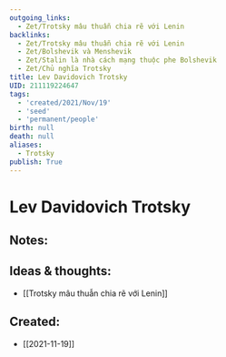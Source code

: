 ```yaml
---
outgoing_links:
  - Zet/Trotsky mâu thuẫn chia rẽ với Lenin
backlinks:
  - Zet/Trotsky mâu thuẫn chia rẽ với Lenin
  - Zet/Bolshevik và Menshevik
  - Zet/Stalin là nhà cách mạng thuộc phe Bolshevik
  - Zet/Chủ nghĩa Trotsky
title: Lev Davidovich Trotsky
UID: 211119224647
tags:
  - 'created/2021/Nov/19'
  - 'seed'
  - 'permanent/people'
birth: null
death: null
aliases:
  - Trotsky
publish: True
---
```

# Lev Davidovich Trotsky

## Notes:


## Ideas & thoughts:
- [[Trotsky mâu thuẫn chia rẽ với Lenin]]
## Created:
- [[2021-11-19]]
